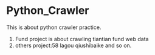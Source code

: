 # Python_Crawler

This is about python crawler practice.

1. Fund project is about crawling tiantian fund web data
2. others project:58 lagou qiushibaike and so on.























